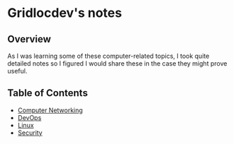 # Gridlocdev's notes

## Overview

As I was learning some of these computer-related topics, I took quite detailed notes so I figured I would share these in the case they might prove useful.

## Table of Contents

- [Computer Networking](Networking/Index.md)
- [DevOps](DevOps/Index.md)
- [Linux](Linux/Index.md)
- [Security](Security/Index.md)

